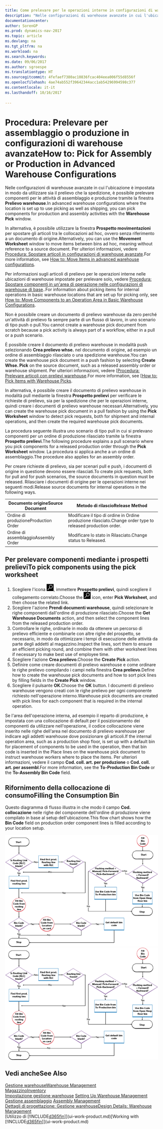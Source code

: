 ```yaml
---
title: Come prelevare per le operazioni interne in configurazioni di warehouse avanzate
description: "Nelle configurazioni di warehouse avanzate in cui l'ubicazione è impostata in modo da utilizzare sia il prelievo che la spedizione, è possibile prelevare componenti per le attività di assemblaggio e produzione tramite la finestra **Prelievo warehouse**."
documentationcenter: 
author: SorenGP
ms.prod: dynamics-nav-2017
ms.topic: article
ms.devlang: na
ms.tgt_pltfrm: na
ms.workload: na
ms.search.keywords: 
ms.date: 09/06/2017
ms.author: sgroespe
ms.translationtype: HT
ms.sourcegitcommit: 4fefaef7380ac10836fcac404eea006f55d8556f
ms.openlocfilehash: 4ae74ab552f39642344acc1ab54296994598c377
ms.contentlocale: it-it
ms.lasthandoff: 10/16/2017

---
```

# <a name="how-to-pick-for-assembly-or-production-in-advanced-warehouse-configurations"></a><span data-ttu-id="58a49-103">Procedura: Prelevare per assemblaggio o produzione in configurazioni di warehouse avanzate</span><span class="sxs-lookup"><span data-stu-id="58a49-103">How to: Pick for Assembly or Production in Advanced Warehouse Configurations</span></span>
<span data-ttu-id="58a49-104">Nelle configurazioni di warehouse avanzate in cui l'ubicazione è impostata in modo da utilizzare sia il prelievo che la spedizione, è possibile prelevare componenti per le attività di assemblaggio e produzione tramite la finestra **Prelievo warehouse**.</span><span class="sxs-lookup"><span data-stu-id="58a49-104">In advanced warehouse configurations where the location is set up to use picking as well as shipping, you can pick components for production and assembly activities with the **Warehouse Pick** window.</span></span>  

<span data-ttu-id="58a49-105">In alternativa, è possibile utilizzare la finestra **Prospetto movimentazioni** per spostare gli articoli tra le collocazioni ad hoc, ovvero senza riferimento a un documento di origine.</span><span class="sxs-lookup"><span data-stu-id="58a49-105">Alternatively, you can use the **Movement Worksheet** window to move items between bins ad hoc, meaning without reference to a source document.</span></span> <span data-ttu-id="58a49-106">Per ulteriori informazioni, vedere [Procedura: Spostare articoli in configurazioni di warehouse avanzate](warehouse-how-to-move-items-in-advanced-warehousing.md).</span><span class="sxs-lookup"><span data-stu-id="58a49-106">For more information, see [How to: Move Items in advanced warehouse configurations](warehouse-how-to-move-items-in-advanced-warehousing.md).</span></span>  

<span data-ttu-id="58a49-107">Per informazioni sugli articoli di prelievo per le operazioni interne nelle ubicazioni di warehouse impostate per prelevare solo, vedere [Procedura: Spostare componenti in un'area di operazione nelle configurazioni di warehouse di base](warehouse-how-to-move-components-to-an-operation-area-in-basic-warehousing.md)..</span><span class="sxs-lookup"><span data-stu-id="58a49-107">For information about picking items for internal operations in basic warehouse locations that are set up for picking only, see [How to: Move Components to an Operation Area in Basic Warehouse Configurations](warehouse-how-to-move-components-to-an-operation-area-in-basic-warehousing.md).</span></span>  

<span data-ttu-id="58a49-108">Non è possibile creare un documento di prelievo warehouse da zero perché un'attività di prelievo fa sempre parte di un flusso di lavoro, in uno scenario di tipo push o pull.</span><span class="sxs-lookup"><span data-stu-id="58a49-108">You cannot create a warehouse pick document from scratch because a pick activity is always part of a workflow, either in a pull or a push scenario.</span></span>  

<span data-ttu-id="58a49-109">È possibile creare il documento di prelievo warehouse in modalità push selezionando **Crea prelievo whse.** nel documento di origine, ad esempio un ordine di assemblaggio rilasciato o una spedizione warehouse.</span><span class="sxs-lookup"><span data-stu-id="58a49-109">You can create the warehouse pick document in a push fashion by selecting **Create Whse. Pick** on the source document, such as a released assembly order or warehouse shipment.</span></span> <span data-ttu-id="58a49-110">Per ulteriori informazioni, vedere [[Procedura: Prelevare articoli con prelievi warehouse](warehouse-how-to-pick-items-for-warehouse-shipment.md).</span><span class="sxs-lookup"><span data-stu-id="58a49-110">For more information, see [[How to: Pick Items with Warehouse Picks](warehouse-how-to-pick-items-for-warehouse-shipment.md).</span></span>  

<span data-ttu-id="58a49-111">In alternativa, è possibile creare il documento di prelievo warehouse in modalità pull mediante la finestra **Prospetto prelievi** per verificare le richieste di prelievo, sia per la spedizione che per le operazioni interne, quindi creare i documenti di prelievo warehouse necessari.</span><span class="sxs-lookup"><span data-stu-id="58a49-111">Alternatively, you can create the warehouse pick document in a pull fashion by using the **Pick Worksheet** window to detect pick requests, both for shipment and internal operations, and then create the required warehouse pick documents.</span></span>  

<span data-ttu-id="58a49-112">La procedura seguente illustra uno scenario di tipo pull in cui si prelevano componenti per un ordine di produzione rilasciato tramite la finestra **Prospetto prelievi**.</span><span class="sxs-lookup"><span data-stu-id="58a49-112">The following procedure explains a pull scenario where you pick components for a released production order through the **Pick Worksheet** window.</span></span> <span data-ttu-id="58a49-113">La procedura si applica anche a un ordine di assemblaggio.</span><span class="sxs-lookup"><span data-stu-id="58a49-113">The procedure also applies for an assembly order.</span></span>  

<span data-ttu-id="58a49-114">Per creare richieste di prelievo, sia per scenari pull e push, i documenti di origine in questione devono essere rilasciati.</span><span class="sxs-lookup"><span data-stu-id="58a49-114">To create pick requests, both for pull and for push scenarios, the source documents in question must be released.</span></span> <span data-ttu-id="58a49-115">Rilasciare i documenti di origine per le operazioni interne nei seguenti modi.</span><span class="sxs-lookup"><span data-stu-id="58a49-115">Release source documents for internal operations in the following ways.</span></span>  

|<span data-ttu-id="58a49-116">Documento origine</span><span class="sxs-lookup"><span data-stu-id="58a49-116">Source Document</span></span>|<span data-ttu-id="58a49-117">Metodo di rilascio</span><span class="sxs-lookup"><span data-stu-id="58a49-117">Release Method</span></span>|  
|---------------------|--------------------|  
|<span data-ttu-id="58a49-118">Ordine di produzione</span><span class="sxs-lookup"><span data-stu-id="58a49-118">Production Order</span></span>|<span data-ttu-id="58a49-119">Modificare il tipo di ordine in Ordine produzione rilasciato.</span><span class="sxs-lookup"><span data-stu-id="58a49-119">Change order type to released production order.</span></span>|  
|<span data-ttu-id="58a49-120">Ordine di assemblaggio</span><span class="sxs-lookup"><span data-stu-id="58a49-120">Assembly Order</span></span>|<span data-ttu-id="58a49-121">Modificare lo stato in Rilasciato.</span><span class="sxs-lookup"><span data-stu-id="58a49-121">Change status to Released.</span></span>|  

## <a name="to-pick-components-using-the-pick-worksheet"></a><span data-ttu-id="58a49-122">Per prelevare componenti mediante i prospetti prelievi</span><span class="sxs-lookup"><span data-stu-id="58a49-122">To pick components using the pick worksheet</span></span>  
1.  <span data-ttu-id="58a49-123">Scegliere l'icona ![Cerca pagina o report](media/ui-search/search_small.png "Cerca pagina o report"), immettere **Prospetto prelievi**, quindi scegliere il collegamento correlato.</span><span class="sxs-lookup"><span data-stu-id="58a49-123">Choose the ![Search for Page or Report](media/ui-search/search_small.png "Search for Page or Report icon") icon, enter **Pick Worksheet**, and then choose the related link.</span></span>  
2.  <span data-ttu-id="58a49-124">Scegliere l'azione **Prendi documenti warehouse**, quindi selezionare le righe componenti dall'ordine di produzione rilasciato.</span><span class="sxs-lookup"><span data-stu-id="58a49-124">Choose the **Get Warehouse Documents** action, and then select the component lines from the released production order.</span></span>  
3.  <span data-ttu-id="58a49-125">Controllare le righe, ordinarle in modo da ottenere un percorso di prelievo efficiente e combinarle con altre righe del prospetto, se necessario, in modo da ottimizzare i tempi di esecuzione delle attività da parte degli addetti al magazzino.</span><span class="sxs-lookup"><span data-stu-id="58a49-125">Inspect the lines, sort them to ensure an efficient picking round, and combine them with other worksheet lines if necessary to make best use of employee time.</span></span>  
4.  <span data-ttu-id="58a49-126">Scegliere l'azione **Crea prelievo**.</span><span class="sxs-lookup"><span data-stu-id="58a49-126">Choose the **Create Pick** action.</span></span>  
5.  <span data-ttu-id="58a49-127">Definire come creare documenti di prelievo warehouse e come ordinare le righe prelievo compilando i campi nella finestra **Crea prelievo**.</span><span class="sxs-lookup"><span data-stu-id="58a49-127">Define how to create the warehouse pick documents and how to sort pick lines by filling fields in the **Create Pick** window.</span></span>  
6.  <span data-ttu-id="58a49-128">Scegliere il pulsante **OK**.</span><span class="sxs-lookup"><span data-stu-id="58a49-128">Choose the **OK** button.</span></span> <span data-ttu-id="58a49-129">I documenti di prelievo warehouse vengono creati con le righe prelievo per ogni componente richiesto nell'operazione interno.</span><span class="sxs-lookup"><span data-stu-id="58a49-129">Warehouse pick documents are created with pick lines for each component that is required in the internal operation.</span></span>  

<span data-ttu-id="58a49-130">Se l'area dell'operazione interna, ad esempio il reparto di produzione, è impostata con una collocazione di default per il posizionamento dei componenti da utilizzare nell'operazione, il codice collocazione viene inserito nelle righe dell'area nel documento di prelievo warehouse per indicare agli addetti warehouse dove posizionare gli articoli.</span><span class="sxs-lookup"><span data-stu-id="58a49-130">If the internal operation area, such as a production shop floor, is set up with a default bin for placement of components to be used in the operation, then that bin code is inserted in the Place lines on the warehouse pick document to instruct warehouse workers where to place the items.</span></span> <span data-ttu-id="58a49-131">Per ulteriori informazioni, vedere il campo **Cod. coll. art. per produzione** o **Cod. coll. art. per assembl**.</span><span class="sxs-lookup"><span data-stu-id="58a49-131">For more information, see the **To-Production Bin Code** or the **To-Assembly Bin Code** field.</span></span>

## <a name="filling-the-consumption-bin"></a><span data-ttu-id="58a49-132">Rifornimento della collocazione di consumo</span><span class="sxs-lookup"><span data-stu-id="58a49-132">Filling the Consumption Bin</span></span>
<span data-ttu-id="58a49-133">Questo diagramma di flusso illustra in che modo il campo **Cod. collocazione** nelle righe del componente dell'ordine di produzione viene compilato in base al setup dell'ubicazione.</span><span class="sxs-lookup"><span data-stu-id="58a49-133">This flow chart shows how the **Bin Code** field on production order component lines is filled according to your location setup.</span></span>

<span data-ttu-id="58a49-134">![Diagramma di flusso collocazione](media/binflow.png "BinFlow")</span><span class="sxs-lookup"><span data-stu-id="58a49-134">![Bin flow chart](media/binflow.png "BinFlow")</span></span>  

## <a name="see-also"></a><span data-ttu-id="58a49-135">Vedi anche</span><span class="sxs-lookup"><span data-stu-id="58a49-135">See Also</span></span>
[<span data-ttu-id="58a49-136">Gestione warehouse</span><span class="sxs-lookup"><span data-stu-id="58a49-136">Warehouse Management</span></span>](warehouse-manage-warehouse.md)  
[<span data-ttu-id="58a49-137">Magazzino</span><span class="sxs-lookup"><span data-stu-id="58a49-137">Inventory</span></span>](inventory-manage-inventory.md)  
<span data-ttu-id="58a49-138">[Impostazione gestione warehouse](warehouse-setup-warehouse.md)   </span><span class="sxs-lookup"><span data-stu-id="58a49-138">[Setting Up Warehouse Management](warehouse-setup-warehouse.md)   </span></span>  
<span data-ttu-id="58a49-139">[Gestione assemblaggio](assembly-assemble-items.md)  </span><span class="sxs-lookup"><span data-stu-id="58a49-139">[Assembly Management](assembly-assemble-items.md)  </span></span>  
[<span data-ttu-id="58a49-140">Dettagli di progettazione: Gestione warehouse</span><span class="sxs-lookup"><span data-stu-id="58a49-140">Design Details: Warehouse Management</span></span>](design-details-warehouse-management.md)  
<span data-ttu-id="58a49-141">[Utilizzo di [!INCLUDE[d365fin](includes/d365fin_md.md)]](ui-work-product.md)</span><span class="sxs-lookup"><span data-stu-id="58a49-141">[Working with [!INCLUDE[d365fin](includes/d365fin_md.md)]](ui-work-product.md)</span></span>

